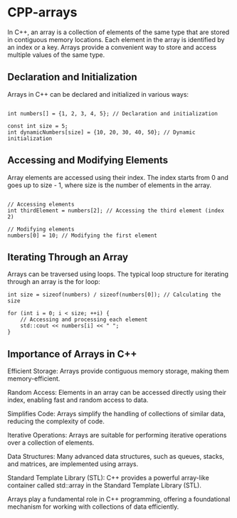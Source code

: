 # CPP-arrays
In C++, an array is a collection of elements of the same type that are stored in contiguous memory locations. Each element in the array is identified by an index or a key. Arrays provide a convenient way to store and access multiple values of the same type.

## Declaration and Initialization
Arrays in C++ can be declared and initialized in various ways:
```int numbers[5]; // Declaration of an array with size 5

int numbers[] = {1, 2, 3, 4, 5}; // Declaration and initialization

const int size = 5;
int dynamicNumbers[size] = {10, 20, 30, 40, 50}; // Dynamic initialization
```
## Accessing and Modifying Elements
Array elements are accessed using their index. The index starts from 0 and goes up to size - 1, where size is the number of elements in the array.
```int numbers[] = {1, 2, 3, 4, 5};

// Accessing elements
int thirdElement = numbers[2]; // Accessing the third element (index 2)

// Modifying elements
numbers[0] = 10; // Modifying the first element
```
## Iterating Through an Array
Arrays can be traversed using loops. The typical loop structure for iterating through an array is the for loop:
```int numbers[] = {1, 2, 3, 4, 5};
int size = sizeof(numbers) / sizeof(numbers[0]); // Calculating the size

for (int i = 0; i < size; ++i) {
    // Accessing and processing each element
    std::cout << numbers[i] << " ";
}
```
## Importance of Arrays in C++
Efficient Storage: Arrays provide contiguous memory storage, making them memory-efficient.

Random Access: Elements in an array can be accessed directly using their index, enabling fast and random access to data.

Simplifies Code: Arrays simplify the handling of collections of similar data, reducing the complexity of code.

Iterative Operations: Arrays are suitable for performing iterative operations over a collection of elements.

Data Structures: Many advanced data structures, such as queues, stacks, and matrices, are implemented using arrays.

Standard Template Library (STL): C++ provides a powerful array-like container called std::array in the Standard Template Library (STL).

Arrays play a fundamental role in C++ programming, offering a foundational mechanism for working with collections of data efficiently.
